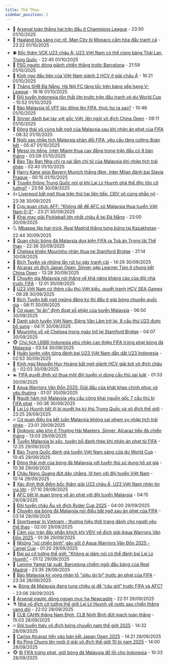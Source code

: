 ```yaml
---
title: Thể Thao
sidebar_position: 2
---
```


<!-- dantri-the-thao:START -->
- 🎡 [Arsenal toàn thắng hai trận đấu ở Champions League](https://dantri.com.vn/the-thao/arsenal-toan-thang-hai-tran-dau-o-champions-league-20251002065012683.htm) - 23:50 01/10/2025
- 💯 [Haaland tỏa sáng rực rỡ, Man City bị Monaco cầm hòa đầy tranh cã](https://dantri.com.vn/the-thao/haaland-toa-sang-ruc-ro-man-city-bi-monaco-cam-hoa-day-tranh-ca-20251002062021870.htm) - 23:22 01/10/2025
- ⛽️ [Bốc thăm VCK U23 châu Á: U23 Việt Nam có thể cùng bảng Thái Lan, Trung Quốc](https://dantri.com.vn/the-thao/boc-tham-vck-u23-chau-a-u23-viet-nam-co-the-cung-bang-thai-lan-trung-quoc-20251001224711595.htm) - 22:45 01/10/2025
- 💃 [PSG ngược dòng giành chiến thắng trước Barcelona](https://dantri.com.vn/the-thao/psg-nguoc-dong-gianh-chien-thang-truoc-barcelona-20251002051322813.htm) - 21:59 01/10/2025
- 🌈 [Kình ngư đầu tiên của Việt Nam giành 2 HCV ở giải châu Á](https://dantri.com.vn/the-thao/kinh-ngu-dau-tien-cua-viet-nam-gianh-2-hcv-o-giai-chau-a-20251001232131492.htm) - 16:21 01/10/2025
- 🦅 [Thắng SHB Đà Nẵng, Hà Nội FC tăng tốc trên bảng xếp hạng V-League](https://dantri.com.vn/the-thao/thang-shb-da-nang-ha-noi-fc-tang-toc-tren-bang-xep-hang-v-league-20251002010218203.htm) - 16:16 01/10/2025
- 🌝 [Đội tuyển Indonesia tổn thất lớn trước trận đấu tranh vé dự World Cup](https://dantri.com.vn/the-thao/doi-tuyen-indonesia-ton-that-lon-truoc-tran-dau-tranh-ve-du-world-cup-20251001170756306.htm) - 10:52 01/10/2025
- 🚀 [Báo Malaysia tố VFF tác động lên FIFA, thực hư ra sao?](https://dantri.com.vn/the-thao/bao-malaysia-to-vff-tac-dong-len-fifa-thuc-hu-ra-sao-20251001174553805.htm) - 10:46 01/10/2025
- 🎉 [Sinner đánh bại tay vợt gốc Việt, lên ngôi vô địch China Open](https://dantri.com.vn/the-thao/sinner-danh-bai-tay-vot-goc-viet-len-ngoi-vo-dich-china-open-20251001161122168.htm) - 09:11 01/10/2025
- 📝 [Động thái vô cùng bất ngờ của Malaysia sau khi nhận án phạt của FIFA](https://dantri.com.vn/the-thao/dong-thai-vo-cung-bat-ngo-cua-malaysia-sau-khi-nhan-an-phat-cua-fifa-20251001153209307.htm) - 08:32 01/10/2025
- 🦄 [Ngôi sao nhập tịch Malaysia phản đối FIFA, yêu cầu tăng cường đoàn kết](https://dantri.com.vn/the-thao/ngoi-sao-nhap-tich-malaysia-phan-doi-fifa-yeu-cau-tang-cuong-doan-ket-20251001124356570.htm) - 05:47 01/10/2025
- 🎉 [Messi im tiếng, Inter Miami thua cay đắng trong trận đấu có 8 bàn thắng](https://dantri.com.vn/the-thao/messi-im-tieng-inter-miami-thua-cay-dang-trong-tran-dau-co-8-ban-thang-20251001095744245.htm) - 03:09 01/10/2025
- 💼 [Báo Tây Ban Nha chỉ ra sai lầm chí tử của Malaysia khi nhập tịch trái phép](https://dantri.com.vn/the-thao/bao-tay-ban-nha-chi-ra-sai-lam-chi-tu-cua-malaysia-khi-nhap-tich-trai-phep-20251001092613364.htm) - 02:40 01/10/2025
- 🤡 [Harry Kane giúp Bayern Munich thắng đậm, Inter Milan đánh bại Slavia Prague](https://dantri.com.vn/the-thao/harry-kane-giup-bayern-munich-thang-dam-inter-milan-danh-bai-slavia-prague-20251001070658622.htm) - 00:15 01/10/2025
- 🦆 [Truyền thông Trung Quốc nói gì khi Lại Lý Huynh phá thế độc tôn cờ tướng?](https://dantri.com.vn/the-thao/truyen-thong-trung-quoc-noi-gi-khi-lai-ly-huynh-pha-the-doc-ton-co-tuong-20250930201210465.htm) - 23:56 30/09/2025
- 👍 [Liverpool bất ngờ thua trận thứ hai liên tiếp, CĐV vô cùng phẫn nộ](https://dantri.com.vn/the-thao/liverpool-bat-ngo-thua-tran-thu-hai-lien-tiep-cdv-vo-cung-phan-no-20251001063809750.htm) - 23:38 30/09/2025
- 💼 [Cựu quan chức AFF: “Không dễ để AFC xử Malaysia thua tuyển Việt Nam 0-3”](https://dantri.com.vn/the-thao/cuu-quan-chuc-aff-khong-de-de-afc-xu-malaysia-thua-tuyen-viet-nam-0-3-20251001013023402.htm) - 23:21 30/09/2025
- 🦒 [Khai mạc giải Pickleball lớn nhất châu Á tại Đà Nẵng](https://dantri.com.vn/the-thao/khai-mac-giai-pickleball-lon-nhat-chau-a-tai-da-nang-20251001085038015.htm) - 23:00 30/09/2025
- 🌜 [Mbappe lập hat-trick, Real Madrid thắng tưng bừng tại Kazakhstan](https://dantri.com.vn/the-thao/mbappe-lap-hat-trick-real-madrid-thang-tung-bung-tai-kazakhstan-20251001054413984.htm) - 22:44 30/09/2025
- 🦆 [Quan chức bóng đá Malaysia doạ kiện FIFA ra Toà án Trọng tài Thể thao](https://dantri.com.vn/the-thao/quan-chuc-bong-da-malaysia-doa-kien-fifa-ra-toa-an-trong-tai-the-thao-20250930224848778.htm) - 22:36 30/09/2025
- 💪 [Chelsea khiến Mourinho nhận thua tại Stamford Bridge](https://dantri.com.vn/the-thao/chelsea-khien-mourinho-nhan-thua-tai-stamford-bridge-20251001041309796.htm) - 21:14 30/09/2025
- 🧠 [Bích Tuyền và những lần rút lui gây tranh cãi](https://dantri.com.vn/the-thao/bich-tuyen-va-nhung-lan-rut-lui-gay-tranh-cai-20250930212917856.htm) - 14:29 30/09/2025
- 🦄 [Alcaraz vô địch Japan Open, Sinner gặp Learner Tien ở chung kết China Open](https://dantri.com.vn/the-thao/alcaraz-vo-dich-japan-open-sinner-gap-learner-tien-o-chung-ket-china-open-20250930202436656.htm) - 13:28 30/09/2025
- 🥸 [Chuyên gia Malaysia nói thẳng về khả năng kháng cáo của đội nhà trước FIFA](https://dantri.com.vn/the-thao/chuyen-gia-malaysia-noi-thang-ve-kha-nang-khang-cao-cua-doi-nha-truoc-fifa-20250930184124322.htm) - 12:01 30/09/2025
- 🤠 [U23 Việt Nam có thêm cầu thủ Việt kiều, quyết tranh HCV SEA Games](https://dantri.com.vn/the-thao/u23-viet-nam-co-them-cau-thu-viet-kieu-quyet-tranh-hcv-sea-games-20250930162515546.htm) - 09:28 30/09/2025
- 👺 [Bích Tuyền bất ngờ ngừng đăng ký thi đấu ở giải bóng chuyền quốc gia](https://dantri.com.vn/the-thao/bich-tuyen-bat-ngo-ngung-dang-ky-thi-dau-o-giai-bong-chuyen-quoc-gia-20250930151127938.htm) - 08:11 30/09/2025
- 📝 [Cơ quan “bí ẩn” định đoạt số phận của tuyển Malaysia](https://dantri.com.vn/the-thao/co-quan-bi-an-dinh-doat-so-phan-cua-tuyen-malaysia-20250930115052478.htm) - 06:50 30/09/2025
- 🦆 [Danh sách tuyển Việt Nam: Đặng Văn Lâm trở lại, 8 cầu thủ U23 được bổ sung](https://dantri.com.vn/the-thao/danh-sach-tuyen-viet-nam-dang-van-lam-tro-lai-8-cau-thu-u23-duoc-bo-sung-20250930110859326.htm) - 04:11 30/09/2025
- 🥳 [Mourinho vỗ về Chelsea trong ngày trở lại Stamford Bridge](https://dantri.com.vn/the-thao/mourinho-vo-ve-chelsea-trong-ngay-tro-lai-stamford-bridge-20250930110640162.htm) - 04:07 30/09/2025
- 🐵 [Chủ tịch LĐBĐ Indonesia phủ nhận can thiệp FIFA trừng phạt bóng đá Malaysia](https://dantri.com.vn/the-thao/chu-tich-ldbd-indonesia-phu-nhan-can-thiep-fifa-trung-phat-bong-da-malaysia-20250930103258670.htm) - 03:54 30/09/2025
- 🤩 [Huấn luyện viên từng đánh bại U23 Việt Nam dẫn dắt U23 Indonesia](https://dantri.com.vn/the-thao/huan-luyen-vien-tung-danh-bai-u23-viet-nam-dan-dat-u23-indonesia-20250930094033507.htm) - 02:53 30/09/2025
- 🤠 [Kình ngư Nguyễn Huy Hoàng bất ngờ giành HCV giải bơi vô địch châu Á](https://dantri.com.vn/the-thao/kinh-ngu-nguyen-huy-hoang-bat-ngo-gianh-hcv-giai-boi-vo-dich-chau-a-20250930085827798.htm) - 02:03 30/09/2025
- 🏊 [FIFA quyết định xử thua một đội tuyển vì dùng cầu thủ sai luật](https://dantri.com.vn/the-thao/fifa-quyet-dinh-xu-thua-mot-doi-tuyen-vi-dung-cau-thu-sai-luat-20250930083303412.htm) - 01:33 30/09/2025
- 🗽 [Aqua Warriors Vân Đồn 2025: Giải đấu của khát khao chinh phục và yêu thương](https://dantri.com.vn/the-thao/aqua-warriors-van-don-2025-giai-dau-cua-khat-khao-chinh-phuc-va-yeu-thuong-20250930080738005.htm) - 01:07 30/09/2025
- 🚀 [Người hâm mộ Malaysia yêu cầu công khai nguồn gốc 7 cầu thủ bị FIFA phạt](https://dantri.com.vn/the-thao/nguoi-ham-mo-malaysia-yeu-cau-cong-khai-nguon-goc-7-cau-thu-bi-fifa-phat-20250930073750249.htm) - 00:38 30/09/2025
- 🎉 [Lại Lý Huynh tiết lộ bí quyết hạ kỳ thủ Trung Quốc và vô địch thế giới](https://dantri.com.vn/the-thao/lai-ly-huynh-tiet-lo-bi-quyet-ha-ky-thu-trung-quoc-va-vo-dich-the-gioi-20250930021024550.htm) - 23:25 29/09/2025
- 🔥 [Cơ quan điều tra kết luận Malaysia không sai phạm vụ nhập tịch trái phép](https://dantri.com.vn/the-thao/co-quan-dieu-tra-ket-luan-malaysia-khong-sai-pham-vu-nhap-tich-trai-phep-20250929201131405.htm) - 23:01 29/09/2025
- 🎉 [Djokovic gặp khó ở Thượng Hải Masters, Sinner, Alcaraz tiếp đà chiến thắng](https://dantri.com.vn/the-thao/djokovic-gap-kho-o-thuong-hai-masters-sinner-alcaraz-tiep-da-chien-thang-20250929181847636.htm) - 13:03 29/09/2025
- 🎡 [Tuyển Malaysia bị sốc, tuyên bố đanh thép khi nhận án phạt từ FIFA](https://dantri.com.vn/the-thao/tuyen-malaysia-bi-soc-tuyen-bo-danh-thep-khi-nhan-an-phat-tu-fifa-20250929192345808.htm) - 12:25 29/09/2025
- 🐻 [Báo Trung Quốc đánh giá tuyển Việt Nam sáng cửa dự World Cup](https://dantri.com.vn/the-thao/bao-trung-quoc-danh-gia-tuyen-viet-nam-sang-cua-du-world-cup-20250929171459727.htm) - 10:45 29/09/2025
- 🌊 [Động thái mới của bóng đá Malaysia với tuyển thủ sử dụng hồ sơ giả](https://dantri.com.vn/the-thao/dong-thai-moi-cua-bong-da-malaysia-voi-tuyen-thu-su-dung-ho-so-gia-20250929163831240.htm) - 10:36 29/09/2025
- 💃 [Châu Ngọc Quang đứt dây chằng, lỡ hẹn với đội tuyển Việt Nam](https://dantri.com.vn/the-thao/chau-ngoc-quang-dut-day-chang-lo-hen-voi-doi-tuyen-viet-nam-20250929172936447.htm) - 10:14 29/09/2025
- 🤔 [Xác định thời điểm bốc thăm giải U23 châu Á, U23 Việt Nam nhận tin vui lớn](https://dantri.com.vn/the-thao/xac-dinh-thoi-diem-boc-tham-giai-u23-chau-a-u23-viet-nam-nhan-tin-vui-lon-20250929140913390.htm) - 07:10 29/09/2025
- 🤭 [AFC tiết lộ quan trọng về án phạt với đội tuyển Malaysia](https://dantri.com.vn/the-thao/afc-tiet-lo-quan-trong-ve-an-phat-voi-doi-tuyen-malaysia-20250929105009683.htm) - 04:15 29/09/2025
- 👹 [Đội tuyển châu Âu vô địch Ryder Cup 2025](https://dantri.com.vn/the-thao/doi-tuyen-chau-au-vo-dich-ryder-cup-2025-20250929123150083.htm) - 04:00 29/09/2025
- 🗽 [Chuyên gia bóng đá Malaysia nói điều bất ngờ sau án phạt của FIFA](https://dantri.com.vn/the-thao/chuyen-gia-bong-da-malaysia-noi-dieu-bat-ngo-sau-an-phat-cua-fifa-20250929092208638.htm) - 03:14 29/09/2025
- 🥳 [Sportswear In Vietnam - thương hiệu thời trang dành cho người yêu thể thao](https://dantri.com.vn/the-thao/sportswear-in-vietnam-thuong-hieu-thoi-trang-danh-cho-nguoi-yeu-the-thao-20250924142021452.htm) - 02:00 29/09/2025
- 💃 [Cảm xúc tràn đầy phấn khích khi VĐV về đích giải Aqua Warriors Vân Đồn 2025](https://dantri.com.vn/the-thao/cam-xuc-tran-day-phan-khich-khi-vdv-ve-dich-giai-aqua-warriors-van-don-2025-20250929083522538.htm) - 01:36 29/09/2025
- 🧰 [Những &quot;nữ chiến binh&quot; gây sốt ở Aqua Warriors Vân Đồn 2025 - Camel Cup](https://dantri.com.vn/the-thao/nhung-nu-chien-binh-gay-sot-o-aqua-warriors-van-don-2025-camel-cup-20250928234015932.htm) - 01:20 29/09/2025
- 💪 [Đại sư cờ tướng thế giới: &quot;Không ai dám nói có thể đánh bại Lại Lý Huynh&quot;](https://dantri.com.vn/the-thao/dai-su-co-tuong-the-gioi-khong-ai-dam-noi-co-the-danh-bai-lai-ly-huynh-20250929091903601.htm) - 01:12 29/09/2025
- 🚀 [Lamine Yamal tái xuất, Barcelona chiếm ngôi đầu bảng của Real Madrid](https://dantri.com.vn/the-thao/lamine-yamal-tai-xuat-barcelona-chiem-ngoi-dau-bang-cua-real-madrid-20250929063156371.htm) - 23:35 28/09/2025
- 🤠 [Báo Malaysia kỳ vọng nhân tố &quot;siêu dự bị&quot; trước án phạt của FIFA](https://dantri.com.vn/the-thao/bao-malaysia-ky-vong-nhan-to-sieu-du-bi-truoc-an-phat-cua-fifa-20250929063053775.htm) - 23:34 28/09/2025
- 🏊 [Bóng đá Malaysia đang tung chiêu gì để “câu giờ” trước FIFA và AFC?](https://dantri.com.vn/the-thao/bong-da-malaysia-dang-tung-chieu-gi-de-cau-gio-truoc-fifa-va-afc-20250929013248821.htm) - 23:06 28/09/2025
- 🦄 [Arsenal ngược dòng ngoạn mục hạ Newcastle](https://dantri.com.vn/the-thao/arsenal-nguoc-dong-ngoan-muc-ha-newcastle-20250929054933887.htm) - 22:51 28/09/2025
- ⚗️ [Nhà vô địch cờ tướng thế giới Lại Lý Huynh về nước sau chiến thắng vang dội](https://dantri.com.vn/the-thao/nha-vo-dich-co-tuong-the-gioi-lai-ly-huynh-ve-nuoc-sau-chien-thang-vang-doi-20250929020222145.htm) - 22:02 28/09/2025
- 🥷 [CLB CAHN thắng Nam Định, CLB Ninh Bình đứt mạch toàn thắng](https://dantri.com.vn/the-thao/clb-cahn-thang-nam-dinh-clb-ninh-binh-dut-mach-toan-thang-20250928215614325.htm) - 15:03 28/09/2025
- 🔥 [Đội tuyển Italy vô địch bóng chuyền nam thế giới 2025](https://dantri.com.vn/the-thao/doi-tuyen-italy-vo-dich-bong-chuyen-nam-the-gioi-2025-20250928210329810.htm) - 14:32 28/09/2025
- 🦅 [Carlos Alcaraz tiến vào bán kết Japan Open 2025](https://dantri.com.vn/the-thao/carlos-alcaraz-tien-vao-ban-ket-japan-open-2025-20250928221208332.htm) - 14:21 28/09/2025
- 🌝 [Ko Ping Chung lên ngôi ở giải vô địch thế giới 10 bi nam 2025](https://dantri.com.vn/the-thao/ko-ping-chung-len-ngoi-o-giai-vo-dich-the-gioi-10-bi-nam-2025-20250928212545831.htm) - 14:00 28/09/2025
- 🐵 [Bị FIFA trừng phạt, giới bóng đá Malaysia đổ lỗi cho Indonesia](https://dantri.com.vn/the-thao/bi-fifa-trung-phat-gioi-bong-da-malaysia-do-loi-cho-indonesia-20250928162039919.htm) - 10:33 28/09/2025<!-- dantri-the-thao:END -->
